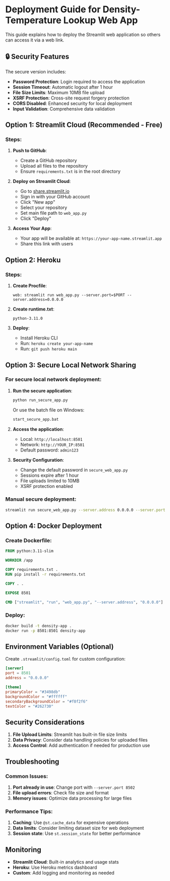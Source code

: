 # Deployment Guide for Density-Temperature Lookup Web App

This guide explains how to deploy the Streamlit web application so others can access it via a web link.

## 🔒 Security Features

The secure version includes:
- **Password Protection**: Login required to access the application
- **Session Timeout**: Automatic logout after 1 hour
- **File Size Limits**: Maximum 10MB file upload
- **XSRF Protection**: Cross-site request forgery protection
- **CORS Disabled**: Enhanced security for local deployment
- **Input Validation**: Comprehensive data validation

## Option 1: Streamlit Cloud (Recommended - Free)

### Steps:
1. **Push to GitHub**:
   - Create a GitHub repository
   - Upload all files to the repository
   - Ensure `requirements.txt` is in the root directory

2. **Deploy on Streamlit Cloud**:
   - Go to [share.streamlit.io](https://share.streamlit.io)
   - Sign in with your GitHub account
   - Click "New app"
   - Select your repository
   - Set main file path to `web_app.py`
   - Click "Deploy"

3. **Access Your App**:
   - Your app will be available at: `https://your-app-name.streamlit.app`
   - Share this link with users

## Option 2: Heroku

### Steps:
1. **Create Procfile**:
   ```
   web: streamlit run web_app.py --server.port=$PORT --server.address=0.0.0.0
   ```

2. **Create runtime.txt**:
   ```
   python-3.11.0
   ```

3. **Deploy**:
   - Install Heroku CLI
   - Run: `heroku create your-app-name`
   - Run: `git push heroku main`

## Option 3: Secure Local Network Sharing

### For secure local network deployment:
1. **Run the secure application**:
   ```bash
   python run_secure_app.py
   ```
   Or use the batch file on Windows:
   ```bash
   start_secure_app.bat
   ```

2. **Access the application**:
   - Local: `http://localhost:8501`
   - Network: `http://YOUR_IP:8501`
   - Default password: `admin123`

3. **Security Configuration**:
   - Change the default password in `secure_web_app.py`
   - Sessions expire after 1 hour
   - File uploads limited to 10MB
   - XSRF protection enabled

### Manual secure deployment:
```bash
streamlit run secure_web_app.py --server.address 0.0.0.0 --server.port 8501
```

## Option 4: Docker Deployment

### Create Dockerfile:
```dockerfile
FROM python:3.11-slim

WORKDIR /app

COPY requirements.txt .
RUN pip install -r requirements.txt

COPY . .

EXPOSE 8501

CMD ["streamlit", "run", "web_app.py", "--server.address", "0.0.0.0"]
```

### Deploy:
```bash
docker build -t density-app .
docker run -p 8501:8501 density-app
```

## Environment Variables (Optional)

Create `.streamlit/config.toml` for custom configuration:
```toml
[server]
port = 8501
address = "0.0.0.0"

[theme]
primaryColor = "#3498db"
backgroundColor = "#ffffff"
secondaryBackgroundColor = "#f0f2f6"
textColor = "#262730"
```

## Security Considerations

1. **File Upload Limits**: Streamlit has built-in file size limits
2. **Data Privacy**: Consider data handling policies for uploaded files
3. **Access Control**: Add authentication if needed for production use

## Troubleshooting

### Common Issues:
1. **Port already in use**: Change port with `--server.port 8502`
2. **File upload errors**: Check file size and format
3. **Memory issues**: Optimize data processing for large files

### Performance Tips:
1. **Caching**: Use `@st.cache_data` for expensive operations
2. **Data limits**: Consider limiting dataset size for web deployment
3. **Session state**: Use `st.session_state` for better performance

## Monitoring

- **Streamlit Cloud**: Built-in analytics and usage stats
- **Heroku**: Use Heroku metrics dashboard
- **Custom**: Add logging and monitoring as needed
